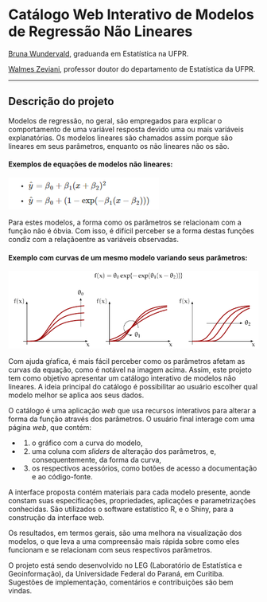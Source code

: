 # Catálogo Web Interativo de Modelos de Regressão Não Lineares #

[Bruna Wundervald](https://gitlab.c3sl.ufpr.br/u/bdw13),
graduanda em Estatística na UFPR.  

[Walmes Zeviani](https://gitlab.c3sl.ufpr.br/u/walmes),
professor doutor do departamento de Estatística da UFPR. 

****
## Descrição do projeto ##

Modelos de regressão, no geral, são empregados para explicar o 
comportamento de uma variável resposta devido uma ou mais variáveis 
explanatórias. Os modelos lineares são chamados assim porque são 
lineares em seus parâmetros, enquanto os não lineares não os são.  

#### Exemplos de equações de modelos não lineares:

![](eq.png)

Para estes modelos, a forma como os parâmetros se relacionam com a 
função não é óbvia. Com isso, é difícil perceber se a forma destas 
funções condiz com a relaçãoentre as variáveis observadas.


#### Exemplo com curvas de um mesmo modelo variando seus parâmetros:

![](gompertz_effect.png)

Com ajuda gŕafica, é mais fácil perceber como os parâmetros afetam
as curvas da equação, como é notável na imagem acima. Assim, 
este projeto tem como objetivo apresentar um catálogo interativo de 
modelos não lineares. A ideia principal do catálogo é possibilitar ao 
usuário escolher qual modelo melhor se aplica aos seus dados.

O catálogo é uma aplicação *web* que usa recursos 
interativos para alterar a forma da função através dos parâmetros. O 
usuário final interage com uma página *web*, que contém:

  - 1. o gráfico com a curva do modelo,
  - 2. uma coluna com *sliders* de alteração dos parâmetros,
e, consequentemente, da forma da curva,
  - 3. os respectivos acessórios, como botões de acesso a 
documentação e ao código-fonte.

A interface proposta contém materiais para cada modelo presente, aonde 
constam suas especificações, propriedades, aplicações e parametrizações 
conhecidas. São utilizados o software estatístico R, e o Shiny, para 
a construção da interface web. 

Os resultados, em termos gerais, são uma melhora na visualização dos 
modelos, o que leva a uma compreensão mais rápida sobre como eles 
funcionam e se relacionam com seus respectivos  parâmetros. 

O projeto está sendo desenvolvido no LEG (Laboratório de Estatística e
Geoinformação), da Universidade Federal do Paraná, em Curitiba. 
Sugestões de implementação, comentários e contribuições são bem vindas. 